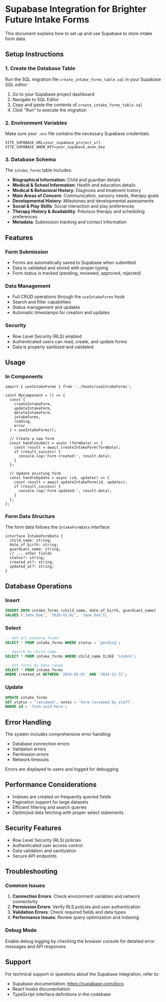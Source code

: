 # Supabase Integration for Brighter Future Intake Forms

This document explains how to set up and use Supabase to store intake form data.

## Setup Instructions

### 1. Create the Database Table

Run the SQL migration file `create_intake_forms_table.sql` in your Supabase SQL editor:

1. Go to your Supabase project dashboard
2. Navigate to SQL Editor
3. Copy and paste the contents of `create_intake_forms_table.sql`
4. Click "Run" to execute the migration

### 2. Environment Variables

Make sure your `.env` file contains the necessary Supabase credentials:

```env
VITE_SUPABASE_URL=your_supabase_project_url
VITE_SUPABASE_ANON_KEY=your_supabase_anon_key
```

### 3. Database Schema

The `intake_forms` table includes:

- **Biographical Information**: Child and guardian details
- **Medical & School Information**: Health and education details
- **Medical & Behavioral History**: Diagnosis and treatment history
- **Main Areas of Concern**: Communication, sensory needs, therapy goals
- **Developmental History**: Milestones and developmental assessments
- **Social & Play Skills**: Social interaction and play preferences
- **Therapy History & Availability**: Previous therapy and scheduling preferences
- **Metadata**: Submission tracking and contact information

## Features

### Form Submission
- Forms are automatically saved to Supabase when submitted
- Data is validated and stored with proper typing
- Form status is tracked (pending, reviewed, approved, rejected)

### Data Management
- Full CRUD operations through the `useIntakeForms` hook
- Search and filter capabilities
- Status management and updates
- Automatic timestamps for creation and updates

### Security
- Row Level Security (RLS) enabled
- Authenticated users can read, create, and update forms
- Data is properly sanitized and validated

## Usage

### In Components

```tsx
import { useIntakeForms } from '../hooks/useIntakeForms';

const MyComponent = () => {
  const { 
    createIntakeForm, 
    updateIntakeForm, 
    deleteIntakeForm,
    intakeForms,
    loading,
    error 
  } = useIntakeForms();

  // Create a new form
  const handleSubmit = async (formData) => {
    const result = await createIntakeForm(formData);
    if (result.success) {
      console.log('Form created:', result.data);
    }
  };

  // Update existing form
  const handleUpdate = async (id, updates) => {
    const result = await updateIntakeForm(id, updates);
    if (result.success) {
      console.log('Form updated:', result.data);
    }
  };
};
```

### Form Data Structure

The form data follows the `IntakeFormData` interface:

```tsx
interface IntakeFormData {
  child_name: string;
  date_of_birth: string;
  guardian1_name: string;
  // ... other fields
  status?: string;
  created_at?: string;
  updated_at?: string;
}
```

## Database Operations

### Insert
```sql
INSERT INTO intake_forms (child_name, date_of_birth, guardian1_name)
VALUES ('John Doe', '2020-01-01', 'Jane Doe');
```

### Select
```sql
-- Get all pending forms
SELECT * FROM intake_forms WHERE status = 'pending';

-- Search by child name
SELECT * FROM intake_forms WHERE child_name ILIKE '%John%';

-- Get forms by date range
SELECT * FROM intake_forms 
WHERE created_at BETWEEN '2024-01-01' AND '2024-12-31';
```

### Update
```sql
UPDATE intake_forms 
SET status = 'reviewed', notes = 'Form reviewed by staff'
WHERE id = 'form-uuid-here';
```

## Error Handling

The system includes comprehensive error handling:

- Database connection errors
- Validation errors
- Permission errors
- Network timeouts

Errors are displayed to users and logged for debugging.

## Performance Considerations

- Indexes are created on frequently queried fields
- Pagination support for large datasets
- Efficient filtering and search queries
- Optimized data fetching with proper select statements

## Security Features

- Row Level Security (RLS) policies
- Authenticated user access control
- Data validation and sanitization
- Secure API endpoints

## Troubleshooting

### Common Issues

1. **Connection Errors**: Check environment variables and network connectivity
2. **Permission Errors**: Verify RLS policies and user authentication
3. **Validation Errors**: Check required fields and data types
4. **Performance Issues**: Review query optimization and indexing

### Debug Mode

Enable debug logging by checking the browser console for detailed error messages and API responses.

## Support

For technical support or questions about the Supabase integration, refer to:
- Supabase documentation: https://supabase.com/docs
- React hooks documentation
- TypeScript interface definitions in the codebase
